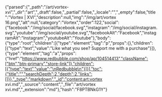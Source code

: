 {"parsed":{"_path":"/art/vortex-xvi","_dir":"art","_draft":false,"_partial":false,"_locale":"","_empty":false,"title":"Vortex | XVI","description":null,"img":"/img/art/vortex 16.png","alt":null,"category":"Vortex","order":122,"social":{"facebook":"/img/social/facebook.svg","instagram":"/img/social/instagram.svg","youtube":"/img/social/youtube.svg","facebookAlt":"Facebook","instagramAlt":"Instagram","youtubeAlt":"Youtube"},"body":{"type":"root","children":[{"type":"element","tag":"p","props":{},"children":[{"type":"text","value":"Like what you see? Support me with a purchase"}]},{"type":"element","tag":"a","props":{"href":"https://www.redbubble.com/shop/ap/104514413","className":["btn","btn-primary","store-link"]},"children":[{"type":"text","value":"\nRedbubble\n"}]}],"toc":{"title":"","searchDepth":2,"depth":2,"links":[]}},"_type":"markdown","_id":"content:art:vortex xvi.md","_source":"content","_file":"art/vortex xvi.md","_extension":"md"},"hash":"F8PTBNkG1Y"}
